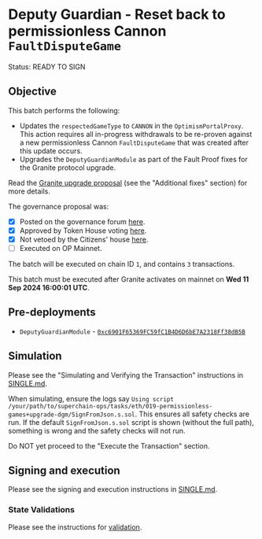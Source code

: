 # Deputy Guardian - Reset back to permissionless Cannon `FaultDisputeGame`

Status: READY TO SIGN

## Objective

This batch performs the following:

- Updates the `respectedGameType` to `CANNON` in the `OptimismPortalProxy`. This action requires all in-progress withdrawals to be re-proven against a new permissionless Cannon `FaultDisputeGame` that was created after this update occurs.
- Upgrades the `DeputyGuardianModule` as part of the Fault Proof fixes for the Granite protocol upgrade.

Read the [Granite upgrade proposal](https://gov.optimism.io/t/upgrade-proposal-10-granite-network-upgrade/8733#p-39463-additional-fixes-7) (see the "Additional fixes" section) for more details.

The governance proposal was:

- [x] Posted on the governance forum [here](https://gov.optimism.io/t/upgrade-proposal-10-granite-network-upgrade/8733).
- [x] Approved by Token House voting [here](https://vote.optimism.io/proposals/46514799174839131952937755475635933411907395382311347042580299316635260952272).
- [x] Not vetoed by the Citizens' house [here](https://snapshot.org/#/citizenshouse.eth/proposal/0xb0c109d7f68d3cb1054a50f55556d1820e517129b4b53774cb9ca32e0eabe3a4).
- [ ] Executed on OP Mainnet.

The batch will be executed on chain ID `1`, and contains `3` transactions.

This batch must be executed after Granite activates on mainnet on **Wed 11 Sep 2024 16:00:01 UTC**.

## Pre-deployments

- `DeputyGuardianModule` - [`0xc6901F65369FC59fC1B4D6D6bE7A2318Ff38dB5B`](https://etherscan.io/address/0xc6901F65369FC59fC1B4D6D6bE7A2318Ff38dB5B)


## Simulation

Please see the "Simulating and Verifying the Transaction" instructions in [SINGLE.md](../../../SINGLE.md).

When simulating, ensure the logs say `Using script /your/path/to/superchain-ops/tasks/eth/019-permissionless-games+upgrade-dgm/SignFromJson.s.sol`. This ensures all safety checks are run. If the default `SignFromJson.s.sol` script is shown (without the full path), something is wrong and the safety checks will not run.

Do NOT yet proceed to the "Execute the Transaction" section.

## Signing and execution

Please see the signing and execution instructions in [SINGLE.md](../../../SINGLE.md).

### State Validations

Please see the instructions for [validation](./VALIDATION.md).

